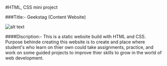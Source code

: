 #HTML, CSS mini project

###Title:- Geekstag (Content Website)

![alt text](img/geekstagheader.jpg)

####Discription:- This is a static website build with HTML and CSS. Purpose behinde creating this website is to create and place where student's who learn on thier own could take assignments, practice, and work on some guided projects to improve thier skills to grow in the world of web development.
